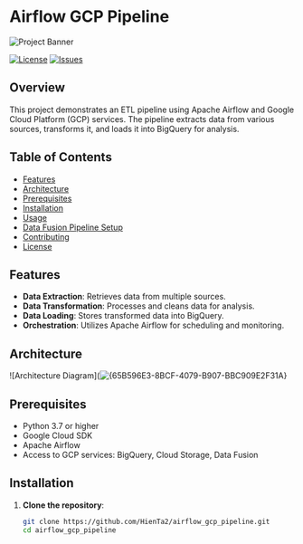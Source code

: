 # Airflow GCP Pipeline

![Project Banner](assets/banner.png)

[![License](https://img.shields.io/github/license/HienTa2/airflow_gcp_pipeline)](LICENSE)
[![Issues](https://img.shields.io/github/issues/HienTa2/airflow_gcp_pipeline)](https://github.com/HienTa2/airflow_gcp_pipeline/issues)

## Overview

This project demonstrates an ETL pipeline using Apache Airflow and Google Cloud Platform (GCP) services. The pipeline extracts data from various sources, transforms it, and loads it into BigQuery for analysis.

## Table of Contents

- [Features](#features)
- [Architecture](#architecture)
- [Prerequisites](#prerequisites)
- [Installation](#installation)
- [Usage](#usage)
- [Data Fusion Pipeline Setup](#data-fusion-pipeline-setup)
- [Contributing](#contributing)
- [License](#license)

## Features

- **Data Extraction**: Retrieves data from multiple sources.
- **Data Transformation**: Processes and cleans data for analysis.
- **Data Loading**: Stores transformed data into BigQuery.
- **Orchestration**: Utilizes Apache Airflow for scheduling and monitoring.

## Architecture

![Architecture Diagram](![{65B596E3-8BCF-4079-B907-BBC909E2F31A}](https://github.com/user-attachments/assets/f6a945e5-e0a9-4ba3-9e19-21925ffe94b0)
## Prerequisites

- Python 3.7 or higher
- Google Cloud SDK
- Apache Airflow
- Access to GCP services: BigQuery, Cloud Storage, Data Fusion

## Installation

1. **Clone the repository**:
   ```bash
   git clone https://github.com/HienTa2/airflow_gcp_pipeline.git
   cd airflow_gcp_pipeline
